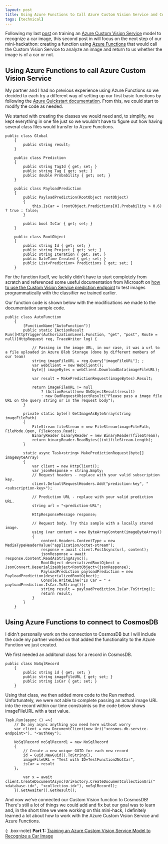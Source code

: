 ```yaml
---
layout: post
title: Using Azure Functions to Call Azure Custom Vision Service and Connect to CosmosDB (C#) (Part 2 - 2)
tags: [technical]
---
```


Following my last [post](https://thisisjanelles.github.io/2018-03-22-training-an-azure-custom-vision-service-model-to-recognize-a-car-image-part-1-2/) on training an [Azure Custom Vision Service](https://azure.microsoft.com/en-us/services/cognitive-services/custom-vision-service/) model to recognize a car image, this second post in will focus on the next step of our mini-hackathon: creating a function using [Azure Functions](https://azure.microsoft.com/en-us/services/functions/) that would call the Custom Vision Service to analyze an image and return to us whether the image is of a car or not.

## Using Azure Functions to call Azure Custom Vision Service

My partner and I had no previous experience using Azure Functions so we decided to each try a different way of setting up our first basic functions by following the [Azure Quickstart documentation](https://docs.microsoft.com/en-us/azure/azure-functions/functions-create-first-azure-function). From this, we could start to modify the code as needed.

We started with creating the classes we would need and, to simplify, we kept everything in one file just so we wouldn't have to figure out how having several class files would transfer to Azure Functions.

~~~
public class Global
    {
        public string result;
    }

    public class Prediction
    {
        public string TagId { get; set; }
        public string Tag { get; set; }
        public double Probability { get; set; }
    }

    public class PayloadPrediction
    {
        public PayloadPrediction(RootObject rootObject)
        {
            this.IsCar = (rootObject.Predictions[0].Probability > 0.6) ? true : false;
        }

        public bool IsCar { get; set; }
    }

    public class RootObject
    {
        public string Id { get; set; }
        public string Project { get; set; }
        public string Iteration { get; set; }
        public DateTime Created { get; set; }
        public List<Prediction> Predictions { get; set; }
    }
~~~

For the function itself, we luckily didn't have to start completely from scratch and referenced some useful documentation from Microsoft on [how to use the Custom Vision Service prediction endpoint](https://docs.microsoft.com/en-us/azure/cognitive-services/custom-vision-service/use-prediction-api) to test images programmatically with the classifier we trained earlier.

Our function code is shown below with the modifications we made to the documentation sample code.

~~~
public class AutoFunction
    {
        [FunctionName("AutoFunction")]
        public static IActionResult Run([HttpTrigger(AuthorizationLevel.Function, "get", "post", Route = null)]HttpRequest req, TraceWriter log) {

            // Passing in the image URL, in our case, it was a url to a file uploaded in Azure Blob Storage (done by different members of our team)
            string imageFileURL = req.Query["imageFileURL"]; ;
            var webClient = new WebClient();
            byte[] imageBytes = webClient.DownloadData(imageFileURL);

            var result = MakePredictionRequest(imageBytes).Result;

            return imageFileURL != null
                ? (ActionResult)new OkObjectResult(result)
                : new BadRequestObjectResult("Please pass a image file URL on the query string or in the request body");
        }

        private static byte[] GetImageAsByteArray(string imageFilePath)
        {
            FileStream fileStream = new FileStream(imageFilePath, FileMode.Open, FileAccess.Read);
            BinaryReader binaryReader = new BinaryReader(fileStream);
            return binaryReader.ReadBytes((int)fileStream.Length);
        }

        static async Task<string> MakePredictionRequest(byte[] imageByteArray)
        {
            var client = new HttpClient();
            var jsonResponse = string.Empty;
            // Request headers - replace with your valid subscription key.
            client.DefaultRequestHeaders.Add("prediction-key", "<subscription-key>");

            // Prediction URL - replace with your valid prediction URL.
            string url = "<prediction-URL";

            HttpResponseMessage response;

            // Request body. Try this sample with a locally stored image.
            using (var content = new ByteArrayContent(imageByteArray))
            {
                content.Headers.ContentType = new MediaTypeHeaderValue("application/octet-stream");
                response = await client.PostAsync(url, content);
                jsonResponse = await response.Content.ReadAsStringAsync();
                RootObject deserializedRootOjbect = JsonConvert.DeserializeObject<RootObject>(jsonResponse);
                PayloadPrediction payloadPrediction = new PayloadPrediction(deserializedRootOjbect);
                Console.WriteLine("Is Car = " + payloadPrediction.IsCar.ToString());
                string result = payloadPrediction.IsCar.ToString();
                return result;
            }
        }
    }
~~~

## Using Azure Functions to connect to CosmosDB

I didn't personally work on the connection to CosmosDB but I will include the code my partner worked on that added the functionality to the Azure Function we just created.

We first needed an additonal class for a record in CosmosDB.

~~~
public class NoSqlRecord
    {
        public string id { get; set; }
        public string imageFileURL { get; set; }
        public string isCar { get; set; }
    }
~~~

Using that class, we then added more code to the Run method. Unfortunately, we were not able to complete passing an actual image URL into the record within our time constraints so the code below shows imageFileURL with a test value.

~~~
Task.Run(async () =>{
    // Do any async anything you need here without worry
    var client = new DocumentClient(new Uri("<cosmos-db-service-endpoint>"), "<authKey");
    
    NoSqlRecord noSqlRecord1 = new NoSqlRecord
    {
        // Create a new unique GUID for each new record
        id = Guid.NewGuid().ToString(),
        imageFileURL = "Test with ID=TestFunction2NotCar",
        isCar = result
    };
        
        var x = await client.CreateDocumentAsync(UriFactory.CreateDocumentCollectionUri("<database-id>", "<collection-id>"), noSqlRecord1);
    }).GetAwaiter().GetResult();

~~~

And now we've connected our Custom Vision function to CosmosDB! There's still a lot of things we could add and fix but our goal was to learn and, in the short time we were working on this mini-hack, I definitely learned a lot about how to work with the Azure Custom Vision Service and Azure Functions.

{: .box-note}
**Part 1:** [Training an Azure Custom Vision Service Model to Recognize a Car Image](https://thisisjanelles.github.io/2018-03-22-training-an-azure-custom-vision-service-model-to-recognize-a-car-image-part-1-2/)